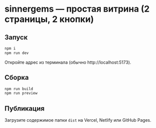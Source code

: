 # sinnergems — простая витрина (2 страницы, 2 кнопки)

## Запуск
```sh
npm i
npm run dev
```
Откройте адрес из терминала (обычно http://localhost:5173).

## Сборка
```sh
npm run build
npm run preview
```

## Публикация
Загрузите содержимое папки `dist` на Vercel, Netlify или GitHub Pages.

